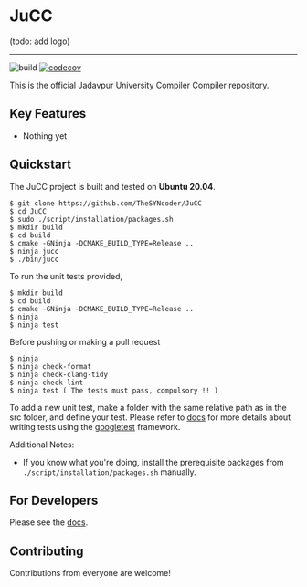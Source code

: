 # JuCC

(todo: add logo)

-----------------

![build](https://github.com/TheSYNcoder/JuCC/actions/workflows/build_tests.yml/badge.svg?branch=main)
[![codecov](https://codecov.io/gh/TheSYNcoder/JuCC/branch/main/graph/badge.svg?token=1EIRMRKODX)](https://codecov.io/gh/TheSYNcoder/JuCC)

This is the official Jadavpur University Compiler Compiler repository.

## Key Features
* Nothing yet

## Quickstart
The JuCC project is built and tested on **Ubuntu 20.04**.

```
$ git clone https://github.com/TheSYNcoder/JuCC
$ cd JuCC
$ sudo ./script/installation/packages.sh
$ mkdir build
$ cd build
$ cmake -GNinja -DCMAKE_BUILD_TYPE=Release ..
$ ninja jucc
$ ./bin/jucc
```

To run the unit tests provided, 

```
$ mkdir build
$ cd build
$ cmake -GNinja -DCMAKE_BUILD_TYPE=Release ..
$ ninja
$ ninja test

```

Before pushing or making a pull request

```
$ ninja
$ ninja check-format
$ ninja check-clang-tidy
$ ninja check-lint
$ ninja test ( The tests must pass, compulsory !! )

```

To add a new unit test, make a folder with the same relative path as in the src folder, and define your test. Please refer to [docs](https://github.com/TheSYNcoder/JuCC/tree/main/docs/) for more details about writing tests using the [googletest](https://github.com/google/googletest) framework.


Additional Notes:
- If you know what you're doing, install the prerequisite packages from `./script/installation/packages.sh` manually.


## For Developers

Please see the [docs](https://github.com/TheSYNcoder/JuCC/tree/main/docs/).  

## Contributing

Contributions from everyone are welcome!

